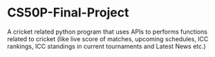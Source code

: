 # CS50P-Final-Project

A cricket related python program that uses APIs to performs functions
related to cricket (like live score of matches, upcoming schedules,
ICC rankings, ICC standings in current tournaments and Latest News etc.)



